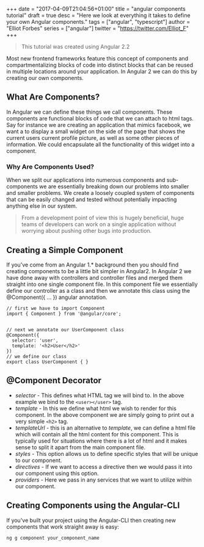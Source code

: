 +++
date = "2017-04-09T21:04:56+01:00"
title = "angular components tutorial"
draft = true
desc = "Here we look at everything it takes to define your own Angular components."
tags = ["angular", "typescript"]
author = "Elliot Forbes"
series = ["angular"]
twitter = "https://twitter.com/Elliot_F"
+++

> This tutorial was created using Angular 2.2

Most new frontend frameworks feature this concept of components and compartmentalizing blocks of code into distinct blocks that can be reused in multiple locations around your application. In Angular 2 we can do this by creating our own components.

## What Are Components?

In Angular we can define these things we call components. These components are functional blocks of code that we can attach to html tags. Say for instance we are creating an application that mimics facebook, we want a to display a small widget on the side of the page that shows the current users current profile picture, as well as some other pieces of information. We could encapsulate all the functionality of this widget into a component. 

### Why Are Components Used?

When we split our applications into numerous components and sub-components we are essentially breaking down our problems into smaller and smaller problems. We create a loosely coupled system of components that can be easily changed and tested without potentially impacting anything else in our system. 

> From a development point of view this is hugely beneficial, huge teams of developers can work on a single application without worrying about pushing other bugs into production. 

## Creating a Simple Component

If you’ve come from an Angular 1.* background then you should find creating components to be a little bit simpler in Angular2. In Angular 2 we have done away with controllers and controller files and merged them straight into one single component file. In this component file we essentially define our controller as a class and then we annotate this class using the @Component({ … }) angular annotation.

~~~
// first we have to import Component
import { Component } from '@angular/core';


// next we annotate our UserComponent class
@Component({
  selector: 'user',
  template: '<h2>User</h2>'
})
// we define our class
export class UserComponent { }
~~~

## @Component Decorator

* *selector* - This defines what HTML tag we will bind to. In the above example we bind to the `<user></user>` tag.
* *template* - In this we define what html we wish to render for this component. In the above component we are simply going to print out a very simple `<h2>` tag.
* *templateUrl* - this is an alternative to *template*, we can define a html file which will contain all the html content for this component. This is typically used for situations where there is a lot of html and it makes sense to split it apart from the main component file.
* *styles* - This option allows us to define specific styles that will be unique to our component. 
* *directives* - If we want to access a directive then we would pass it into our component using this option.
* *providers* - Here we pass in any services that we want to utilize within our component.

## Creating Components using the Angular-CLI

If you've built your project using the Angular-CLI then creating new components that work straight away is easy:

~~~
ng g component your_component_name
~~~
